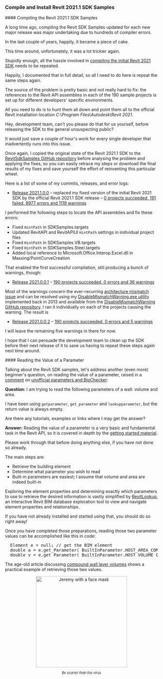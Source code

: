 <head>
<meta http-equiv="Content-Type" content="text/html; charset=utf-8">
<link rel="stylesheet" type="text/css" href="bc.css">
<script src="https://cdn.rawgit.com/google/code-prettify/master/loader/run_prettify.js" type="text/javascript"></script>
</head>

<!---

twitter:

Compiling the Revit 2021.1 SDK samples with the #RevitAPI @AutodeskForge @AutodeskRevit #bim #DynamoBim #ForgeDevCon https://bit.ly/rvt2021sdk

&ndash; 
...

linkedin:


#bim #DynamoBim #ForgeDevCon #Revit #API #IFC #SDK #AI #VisualStudio #Autodesk #AEC #adsk

the [Revit API discussion forum](http://forums.autodesk.com/t5/revit-api-forum/bd-p/160) thread

<center>
<img src="img/" alt="" title="" width="600"/>
<p style="font-size: 80%; font-style:italic"></p>
</center>

-->

### Compile and Install Revit 2021.1 SDK Samples


####<a name="2"></a> Compiling the Revit 2021.1 SDK Samples

A long time ago, compiling the Revit SDK Samples updated for each new major release was major undertaking due to hundreds of compiler errors.

In the last couple of years, happily, it became a piece of cake.

This time around, unfortunately, it was a lot trickier again.

Stupidly enough, all the hassle involved
in [compiling the initial Revit 2021 SDK](https://thebuildingcoder.typepad.com/blog/2020/05/compiling-the-revit-2021-sdk-samples.html) needs to be repeated.

Happily, I documented that in full detail, so all I need to do here is repeat the same steps again.

The source of the problem is pretty basic and not really hard to fix: the references to the Revit API assemblies in each of the 190 sample projects is set up for different developers' specific environments.

All you need to do is to hunt them all down and point them all to the official Revit installation location *C:\Program Files\Autodesk\Revit 2021*.

Hey, development team, can't you please do that for us yourself, before releasing the SDK to the general unsuspecting public?

It would just save a couple of hour's work for every single developer that inadvertently runs into this issue.

Once again, I copied the original state of the Revit 2021.1 SDK to
the [RevitSdkSamples GitHub repository](https://github.com/jeremytammik/RevitSdkSamples) before
analysing the problem and applying the fixes, so you can easily retrace my steps or download the final results of my fixes and save yourself the effort of reinventing this particular wheel.

Here is a list of some of my commits, releases, and error logs:

- [Release 2021.1.0.0](https://github.com/jeremytammik/RevitSdkSamples/releases/tag/2021.1.0.0)
  &ndash; replaced my fixed version of the initial Revit 2021 SDK by the official Revit 2021.1 SDK release
  &ndash; [0 projects succeeded, 191 failed, 8977 errors and 1119 warnings](zip/revit_2021_sdk_samples_errors_warnings_1.txt)

I performed the following steps to locate the API assemblies and fix these errors:

- Fixed `HintPath` in SDKSamples.targets
- Updated RevitAPI and RevitAPIUI `HintPath` settings in individual project files
- Fixed `HintPath` in SDKSamples.VB.targets
- Fixed `HintPath` in SDKSamples.Steel.targets
- Added local reference to Microsoft.Office.Interop.Excel.dll in Massing/PointCurveCreation

That enabled the first successful compilation, still producing a bunch of warnings, though:

- [Release 2021.0.0.1](https://github.com/jeremytammik/RevitSdkSamples/releases/tag/2021.0.0.1)
  &ndash; [190 projects succeeded, 0 errors and 36 warnings](zip/revit_2021_sdk_samples_errors_warnings_5.txt)

Most of the warnings concern the
ever-recurring [architecture mismatch issue](http://thebuildingcoder.typepad.com/blog/2013/06/processor-architecture-mismatch-warning.html)
and can be resolved using
my [DisableMismatchWarning.exe utility](http://thebuildingcoder.typepad.com/blog/2013/07/recursively-disable-architecture-mismatch-warning.html)
implemented back in 2013 and available from
the [DisableMismatchWarning GitHub repository](https://github.com/jeremytammik/DisableMismatchWarning).
I ran it individually on each of the projects causing the warning. The result is

- [Release 2021.0.0.2](https://github.com/jeremytammik/RevitSdkSamples/releases/tag/2021.0.0.2)
  &ndash; [190 projects succeeded, 0 errors and 5 warnings](zip/revit_2021_sdk_samples_errors_warnings_6.txt)

I will leave the remaining five warnings in there for now.

I hope that I can persuade the development team to clean up the SDK before their next release of it to save us having to repeat these steps again next time around.


####<a name="3"></a> Reading the Value of a Parameter

Talking about the Revit SDK samples, let's address another (even more) beginner's question, on reading the value of a parameter, raised in
a [comment](https://thebuildingcoder.typepad.com/blog/2011/09/unofficial-parameters-and-bipchecker.html#comment-4905987898)
on [unofficial parameters and BipChecker](https://thebuildingcoder.typepad.com/blog/2011/09/unofficial-parameters-and-bipchecker.html):

**Question:** I am trying to read the following parameters of a wall: volume and area.

I have been using `getparameter`, `get_parameter` and `lookupparameter`, but the return value is always empty.

Are there any tutorials, examples or links where I may get the answer?

**Answer:** Reading the value of a parameter is a very basic and fundamental task in the Revit API, so it is covered in depth by
the [getting started material](https://thebuildingcoder.typepad.com/blog/about-the-author.html#2).

Please work through that before doing anything else, if you have not done so already.

The main steps are:

- Retrieve the building element
- Determine what parameter you wish to read
- Built-in parameters are easiest; I assume that volume and area are indeed built-in

Exploring the element properties and determining exactly which parameters to use to retrieve the desired information is vastly simplified
by [RevitLookup](https://github.com/jeremytammik/RevitLookup),
an interactive Revit BIM database exploration tool to view and navigate element properties and relationships.

If you have not already installed and started using that, you should do so right away!

Once you have completed those preparations, reading those two parameter values can be accomplished like this in code:

<pre class="code">
  Element e = null; // get the BIM element
  double a = e.get_Parameter( BuiltInParameter.HOST_AREA_COMPUTED );
  double v = e.get_Parameter( BuiltInParameter.HOST_VOLUME_COMPUTED );
</pre>

The age-old article
discussing [compound wall layer volumes](https://thebuildingcoder.typepad.com/blog/2009/02/compound-wall-layer-volumes.html) shows
a practical example of retrieving those two values.

<center>
<img src="img/jeremy_with_face_mask.jpg" alt="Jeremy with a face mask" title="Jeremy with a face mask" width="300"/>
<p style="font-size: 80%; font-style:italic">Be scarier than the virus</p>
</center>

